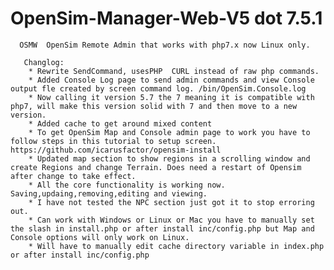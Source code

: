 # OpenSim-Manager-Web-V5 dot 7.5.1

      OSMW  OpenSim Remote Admin that works with php7.x now Linux only. 
      
       Changlog: 
        * Rewrite SendCommand, usesPHP  CURL instead of raw php commands. 
        * Added Console Log page to send admin commands and view Console output fle created by screen command log. /bin/OpenSim.Console.log 
        * Now calling it version 5.7 the 7 meaning it is compatible with php7, will make this version solid with 7 and then move to a new version.   
        * Added cache to get around mixed content 
        * To get OpenSim Map and Console admin page to work you have to follow steps in this tutorial to setup screen. https://github.com/icarusfactor/opensim-install  
        * Updated map section to show regions in a scrolling window and create Regions and change Terrain. Does need a restart of Opensim after change to take effect.  
        * All the core functionality is working now. Saving,updaing,removing,editing and viewing.
        * I have not tested the NPC section just got it to stop erroring out. 
        * Can work with Windows or Linux or Mac you have to manually set the slash in install.php or after install inc/config.php but Map and Console options will only work on Linux.
        * Will have to manually edit cache directory variable in index.php or after install inc/config.php

